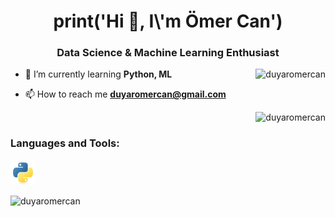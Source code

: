 <h1 align="center">print('Hi 👋, I\'m Ömer Can')</h1>
<h3 align="center">Data Science & Machine Learning Enthusiast</h3>

<p><img align="right" src="https://github-readme-stats-sigma-five.vercel.app/api/top-langs?username=duyaromercan&show_icons=true&theme=tokyonight&locale=en&layout=compact" alt="duyaromercan" /></p>


- 🌱 I’m currently learning **Python, ML**

- 📫 How to reach me **duyaromercan@gmail.com**




<p>&nbsp;<img align="right" src="https://github-readme-stats-sigma-five.vercel.app/api?username=duyaromercan&show_icons=true&theme=tokyonight&locale=en" alt="duyaromercan" /></p>

<h3 align="left">Languages and Tools:</h3>
<p align="left"> <a href="https://www.python.org" target="_blank" rel="noreferrer"> <img src="https://raw.githubusercontent.com/devicons/devicon/master/icons/python/python-original.svg" alt="python" width="40" height="40"/> </a> </p>

<p align="left"> <img src="https://komarev.com/ghpvc/?username=duyaromercan&label=Profile%20views&color=0e75b6&style=flat" alt="duyaromercan" /> </p> 


